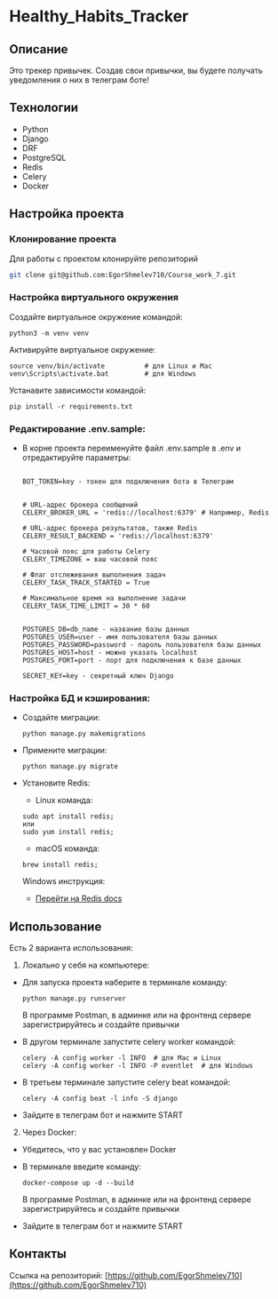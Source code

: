 ﻿# Healthy_Habits_Tracker

## Описание

Это трекер привычек.
Создав свои привычки, вы будете получать уведомления о них в телеграм боте!

## Технологии

- Python
- Django
- DRF
- PostgreSQL
- Redis
- Celery
- Docker

## Настройка проекта

### Клонирование проекта

Для работы с проектом клонируйте репозиторий

  ```sh
  git clone git@github.com:EgorShmelev710/Course_work_7.git
  ```

### Настройка виртуального окружения

Создайте виртуальное окружение командой:

```text
python3 -m venv venv
```

Активируйте виртуальное окружение:

```text
source venv/bin/activate          # для Linux и Mac
venv\Scripts\activate.bat         # для Windows
```

Устанавите зависимости командой:

```text
pip install -r requirements.txt
```

### Редактирование .env.sample:

- В корне проекта переименуйте файл .env.sample в .env и отредактируйте параметры:
    ```text
    
    BOT_TOKEN=key - токен для подключения бота в Телеграм
  
  
    # URL-адрес брокера сообщений
  CELERY_BROKER_URL = 'redis://localhost:6379' # Например, Redis
  
  # URL-адрес брокера результатов, также Redis  
  CELERY_RESULT_BACKEND = 'redis://localhost:6379' 
  
  # Часовой пояс для работы Celery
  CELERY_TIMEZONE = ваш часовой пояс
  
  # Флаг отслеживания выполнения задач
  CELERY_TASK_TRACK_STARTED = True 
  
  # Максимальное время на выполнение задачи
  CELERY_TASK_TIME_LIMIT = 30 * 60

    
    POSTGRES_DB=db_name - название базы данных 
    POSTGRES_USER=user - имя пользователя базы данных
    POSTGRES_PASSWORD=password - пароль пользователя базы данных 
    POSTGRES_HOST=host - можно указать localhost
    POSTGRES_PORT=port - порт для подключения к базе данных
  
    SECRET_KEY=key - секретный ключ Django
    ```

### Настройка БД и кэширования:

- Создайте миграции:
  ```text
  python manage.py makemigrations
  ```

- Примените миграции:
  ```text
  python manage.py migrate
  ```
  


- Установите Redis:

    - Linux команда:
   ```text
   sudo apt install redis; 
  или 
  sudo yum install redis;
   ```

    - macOS команда:
   ```text
   brew install redis;
   ```

  Windows инструкция:
    - [Перейти на Redis docs](https://redis.io/docs/install/install-redis/install-redis-on-windows/)

## Использование

 Есть 2 варианта использования:

1) Локально у себя на компьютере:

- Для запуска проекта наберите в терминале команду:
  ```text
  python manage.py runserver
  ```
  В программе Postman, в админке или на фронтенд сервере 
зарегистрируйтесь и создайте привычки


- В другом терминале запустите celery worker командой:
  ```text
  celery -A config worker -l INFO  # для Mac и Linux
  celery -A config worker -l INFO -P eventlet  # для Windows
  ```
- В третьем терминале запустите celery beat командой:
  ```text
  celery -A config beat -l info -S django
  ```
  

- Зайдите в телеграм бот и нажмите START

2) Через Docker:

- Убедитесь, что у вас установлен Docker

- В терминале введите команду:
  ```text
  docker-compose up -d --build
  ```
  В программе Postman, в админке или на фронтенд сервере зарегистрируйтесь и создайте привычки

- Зайдите в телеграм бот и нажмите START
## Контакты

Ссылка на репозиторий: [https://github.com/EgorShmelev710](https://github.com/EgorShmelev710)


